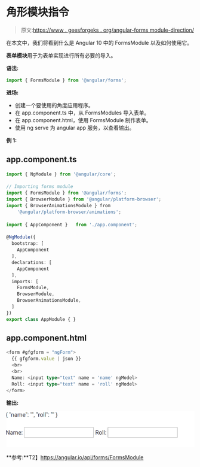 # 角形模块指令

> 原文:[https://www . geesforgeks . org/angular-forms module-direction/](https://www.geeksforgeeks.org/angular-formsmodule-directive/)

在本文中，我们将看到什么是 Angular 10 中的 FormsModule 以及如何使用它。

**表单模块**用于为表单实现进行所有必要的导入。

**语法:**

```ts
import { FormsModule } from '@angular/forms';
```

**进场:**

*   创建一个要使用的角度应用程序。
*   在 app.component.ts 中，从 FormsModules 导入表单。
*   在 app.component.html，使用 FormsModule 制作表单。
*   使用 ng serve 为 angular app 服务，以查看输出。

**例 1:**

## app.component.ts

```ts
import { NgModule } from '@angular/core';

// Importing forms module
import { FormsModule } from '@angular/forms';
import { BrowserModule } from '@angular/platform-browser';
import { BrowserAnimationsModule } from 
    '@angular/platform-browser/animations';

import { AppComponent }   from './app.component';

@NgModule({
  bootstrap: [
    AppComponent
  ],
  declarations: [
    AppComponent
  ],
  imports: [
    FormsModule,
    BrowserModule,
    BrowserAnimationsModule,
  ]
})
export class AppModule { }
```

## app.component.html

```ts
<form #gfgform = "ngForm">
  {{ gfgform.value | json }}
  <br>
  <br>
  Name: <input type="text" name = 'name' ngModel>
  Roll: <input type="text" name = 'roll' ngModel>
</form>
```

**输出:**

![](img/33de57e80f315e090891826bafe1423e.png)

**参考:**T2】https://angular.io/api/forms/FormsModule